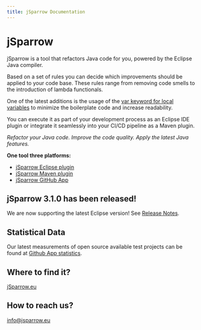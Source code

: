 ```yaml
---
title: jSparrow Documentation
---
```


# jSparrow

jSparrow is a tool that refactors Java code for you, powered by the Eclipse Java compiler.

Based on a set of rules you can decide which improvements should be applied to your code base. These rules range from removing code smells to the introduction of lambda functionals.

One of the latest additions is the usage of the [var keyword for local variables](/rules/local-variable-type-inference.html) to minimize the boilerplate code and increase readability.

You can execute it as part of your development process as an Eclipse IDE plugin or integrate it seamlessly into your CI/CD pipeline as a Maven plugin.

*Refactor your Java code.*
*Improve the code quality.*
*Apply the latest Java features.*

**One tool three platforms:**

* [jSparrow Eclipse plugin](eclipse/getting-started.html)
* [jSparrow Maven plugin](maven/getting-started.html)
* [jSparrow GitHub App](github/getting-started.html)

## jSparrow 3.1.0 has been released!

We are now supporting the latest Eclipse version! See [Release Notes](/eclipse/release-notes.html#_3-1-0). 

## Statistical Data

Our latest measurements of open source available test projects can be found at [Github App statistics](/github/statistics.html).

## Where to find it?

[jSparrow.eu](https://jsparrow.eu)

## How to reach us?

[info@jsparrow.eu](mailto:info@jsparrow.eu)
